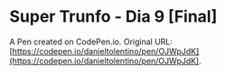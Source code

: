 # Super Trunfo - Dia 9 [Final]

A Pen created on CodePen.io. Original URL: [https://codepen.io/danieltolentino/pen/OJWpJdK](https://codepen.io/danieltolentino/pen/OJWpJdK).


